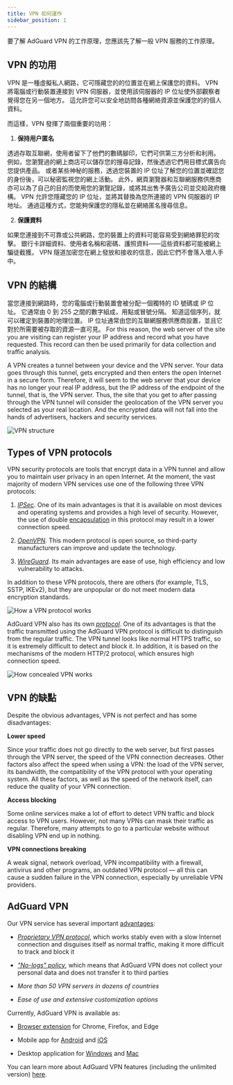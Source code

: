 ```yaml
---
title: VPN 如何運作
sidebar_position: 1
---
```


要了解 AdGuard VPN 的工作原理，您應該先了解一般 VPN 服務的工作原理。

## VPN 的功用

VPN 是一種虛擬私人網路，它可隱藏您的的位置並在網上保護您的資料。 VPN 將電腦或行動裝置連接到 VPN 伺服器，並使用該伺服器的 IP 位址使外部觀察者覺得您在另一個地方。 這允許您可以安全地訪問各種網絡資源並保護您的的個人資料。

而這樣，VPN 發揮了兩個重要的功用：

1. **保持用户匿名**

透過存取互聯網，使用者留下了他們的數碼腳印，它們可供第三方分析和利用。 例如，您瀏覽過的網上商店可以儲存您的搜尋記錄，然後透過它們用目標式廣告向您提供產品。 或者某些神秘的服務，透過您裝置的 IP 位址了解您的位置並確認您的身份後，可以秘密監視您的網上活動。 此外，網頁瀏覽器和互聯網服務供應商亦可以為了自己的目的而使用您的瀏覽記錄，或將其出售予廣告公司並交給政府機構。 VPN 允許您隱藏您的 IP 位址，並將其替換為您所連接的 VPN 伺服器的 IP 地址。 通過這種方式，您能夠保護您的隱私並在網絡匿名搜尋信息。

2. **保護資料**

如果您連接到不可靠或公共網路，您的裝置上的資料可能容易受到網絡罪犯的攻擊。 銀行卡詳細資料、使用者名稱和密碼、護照資料——這些資料都可能被網上騙徒截獲。 VPN 隧道加密您在網上發放和接收的信息，因此它們不會落入壞人手中。

## VPN 的結構

當您連接到網路時，您的電腦或行動裝置會被分配一個獨特的 ID 號碼或 IP 位址。 它通常由 0 到 255 之間的數字組成，用點或冒號分隔。 知道這個序列，就可以確定到裝置的地理位置。 IP 位址通常由您的互聯網服務供應商設置，並且它對於所需要被存取的資源一直可見。 For this reason, the web server of the site you are visiting can register your IP address and record what you have requested. This record can then be used primarily for data collection and traffic analysis.

A VPN creates a tunnel between your device and the VPN server. Your data goes through this tunnel, gets encrypted and then enters the open Internet in a secure form. Therefore, it will seem to the web server that your device has no longer your real IP address, but the IP address of the endpoint of the tunnel, that is, the VPN server. Thus, the site that you get to after passing through the VPN tunnel will consider the geolocation of the VPN server you selected as your real location. And the encrypted data will not fall into the hands of advertisers, hackers and security services.

![VPN structure](https://cdn.adguardvpn.com/public/Adguard/Website/Images/seo/en/how_vpn_3.jpg)

## Types of VPN protocols

VPN security protocols are tools that encrypt data in a VPN tunnel and allow you to maintain user privacy in an open Internet. At the moment, the vast majority of modern VPN services use one of the following three VPN protocols:

1. [*IPSec*](https://en.wikipedia.org/wiki/IPsec). One of its main advantages is that it is available on most devices and operating systems and provides a high level of security. However, the use of double [encapsulation](https://en.wikipedia.org/wiki/Encapsulation_(networking)) in this protocol may result in a lower connection speed.

2. [*OpenVPN*](https://en.wikipedia.org/wiki/OpenVPN). This modern protocol is open source, so third-party manufacturers can improve and update the technology.

3. [*WireGuard*](https://en.wikipedia.org/wiki/WireGuard). Its main advantages are ease of use, high efficiency and low vulnerability to attacks.

In addition to these VPN protocols, there are others (for example, TLS, SSTP, IKEv2), but they are unpopular or do not meet modern data encryption standards.

![How a VPN protocol works](https://cdn.adguardvpn.com/public/Adguard/Blog/vpn/protocol/4.svg)

AdGuard VPN also has its own [*protocol*](adguard-vpn-protocol.mdx). One of its advantages is that the traffic transmitted using the AdGuard VPN protocol is difficult to distinguish from the regular traffic. The VPN tunnel looks like normal HTTPS traffic, so it is extremely difficult to detect and block it. In addition, it is based on the mechanisms of the modern HTTP/2 protocol, which ensures high connection speed.

![How concealed VPN works](https://cdn.adguardvpn.com/public/Adguard/Blog/vpn/protocol/5.svg)

## VPN 的缺點

Despite the obvious advantages, VPN is not perfect and has some disadvantages:

**Lower speed**

Since your traffic does not go directly to the web server, but first passes through the VPN server, the speed of the VPN connection decreases. Other factors also affect the speed when using a VPN: the load of the VPN server, its bandwidth, the compatibility of the VPN protocol with your operating system. All these factors, as well as the speed of the network itself, can reduce the quality of your VPN connection.

**Access blocking**

Some online services make a lot of effort to detect VPN traffic and block access to VPN users. However, not many VPNs can mask their traffic as regular. Therefore, many attempts to go to a particular website without disabling VPN end up in nothing.

**VPN connections breaking**

A weak signal, network overload, VPN incompatibility with a firewall, antivirus and other programs, an outdated VPN protocol — all this can cause a sudden failure in the VPN connection, especially by unreliable VPN providers.

## AdGuard VPN

Our VPN service has several important [advantages](why-adguard-vpn.md):

* [*Proprietary VPN protocol*](adguard-vpn-protocol.mdx), which works stably even with a slow Internet connection and disguises itself as normal traffic, making it more difficult to track and block it

* [*"No-logs" policy*](https://adguard-vpn.com/en/privacy.html), which means that AdGuard VPN does not collect your personal data and does not transfer it to third parties

* *More than 50 VPN servers in dozens of countries*

* *Ease of use and extensive customization options*

Currently, AdGuard VPN is available as:

* [Browser extension](../adguard-vpn-browser-extension/overview.md) for Chrome, Firefox, and Edge

* Mobile app for [Android](../adguard-vpn-for-android/overview.md) and [iOS](../adguard-vpn-for-ios/overview.md)

* Desktop application for [Windows](../adguard-vpn-for-windows/overview.md) and [Mac](../adguard-vpn-for-mac/overview.md)

You can learn more about AdGuard VPN features (including the unlimited version) [here](https://adguard-vpn.com/en/welcome.html).
